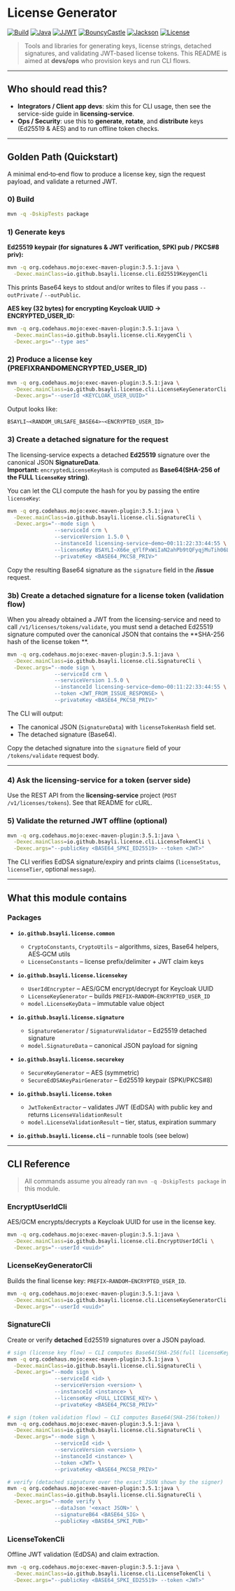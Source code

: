 # License Generator

[![Build](https://github.com/bsayli/licensing/actions/workflows/build.yml/badge.svg?branch=main)](https://github.com/bsayli/licensing/actions/workflows/build.yml)
[![Java](https://img.shields.io/badge/Java-21-red?logo=openjdk)](https://openjdk.org/projects/jdk/21/)
[![JJWT](https://img.shields.io/badge/JJWT-0.12.x-orange)](https://github.com/jwtk/jjwt)
[![BouncyCastle](https://img.shields.io/badge/BouncyCastle-1.81-blue)](https://www.bouncycastle.org/)
[![Jackson](https://img.shields.io/badge/Jackson-2.19.x-lightgrey)](https://github.com/FasterXML/jackson)
[![License](https://img.shields.io/badge/license-MIT-green)](../LICENSE)

> Tools and libraries for generating keys, license strings, detached signatures, and validating JWT-based license
> tokens. This README is aimed at **devs/ops** who provision keys and run CLI flows.

---

## Who should read this?

* **Integrators / Client app devs**: skim this for CLI usage, then see the service-side guide in **licensing-service**.
* **Ops / Security**: use this to **generate**, **rotate**, and **distribute** keys (Ed25519 & AES) and to run offline
  token checks.

---

## Golden Path (Quickstart)

A minimal end‑to‑end flow to produce a license key, sign the request payload, and validate a returned JWT.

### 0) Build

```bash
mvn -q -DskipTests package
```

### 1) Generate keys

**Ed25519 keypair (for signatures & JWT verification, SPKI pub / PKCS#8 priv):**

```bash
mvn -q org.codehaus.mojo:exec-maven-plugin:3.5.1:java \
  -Dexec.mainClass=io.github.bsayli.license.cli.Ed25519KeygenCli
```

This prints Base64 keys to stdout and/or writes to files if you pass `--outPrivate` / `--outPublic`.

**AES key (32 bytes) for encrypting Keycloak UUID → ENCRYPTED\_USER\_ID:**

```bash
mvn -q org.codehaus.mojo:exec-maven-plugin:3.5.1:java \
  -Dexec.mainClass=io.github.bsayli.license.cli.KeygenCli \
  -Dexec.args="--type aes"
```

### 2) Produce a license key (PREFIX~~RANDOM~~ENCRYPTED\_USER\_ID)

```bash
mvn -q org.codehaus.mojo:exec-maven-plugin:3.5.1:java \
  -Dexec.mainClass=io.github.bsayli.license.cli.LicenseKeyGeneratorCli \
  -Dexec.args="--userId <KEYCLOAK_USER_UUID>"
```

Output looks like:

```
BSAYLI~<RANDOM_URLSAFE_BASE64>~<ENCRYPTED_USER_ID>
```

### 3) Create a **detached signature** for the request

The licensing-service expects a detached **Ed25519** signature over the canonical JSON **SignatureData**.  
**Important:** `encryptedLicenseKeyHash` is computed as **Base64(SHA-256 of the FULL `licenseKey` string)**.

You can let the CLI compute the hash for you by passing the entire `licenseKey`:

```bash
mvn -q org.codehaus.mojo:exec-maven-plugin:3.5.1:java \
  -Dexec.mainClass=io.github.bsayli.license.cli.SignatureCli \
  -Dexec.args="--mode sign \
               --serviceId crm \
               --serviceVersion 1.5.0 \
               --instanceId licensing-service~demo~00:11:22:33:44:55 \
               --licenseKey BSAYLI~X66e_qYlfPxWiIaN2ahPb9tQFyqjMuTih06LCytzjZ0~0aT6lLTZGkO1zHHPHFDzwF7zPiZLRLWSl06HSVQO5z+NqtzzcFCUkkVFuqHTYKcAcI9037sQQQSfBQakQDUoCA== \
               --privateKey <BASE64_PKCS8_PRIV>"
```

Copy the resulting Base64 signature as the `signature` field in the **/issue** request.

### 3b) Create a **detached signature** for a license token (validation flow)

When you already obtained a JWT from the licensing-service and need to call `/v1/licenses/tokens/validate`, you must
send a detached Ed25519 signature computed over the canonical JSON that contains the **SHA-256 hash of the license token
**.

```bash
mvn -q org.codehaus.mojo:exec-maven-plugin:3.5.1:java \
  -Dexec.mainClass=io.github.bsayli.license.cli.SignatureCli \
  -Dexec.args="--mode sign \
               --serviceId crm \
               --serviceVersion 1.5.0 \
               --instanceId licensing-service~demo~00:11:22:33:44:55 \
               --token <JWT_FROM_ISSUE_RESPONSE> \
               --privateKey <BASE64_PKCS8_PRIV>"
```

The CLI will output:

* The canonical JSON (`SignatureData`) with `licenseTokenHash` field set.
* The detached signature (Base64).

Copy the detached signature into the `signature` field of your `/tokens/validate` request body.

---

### 4) Ask the licensing-service for a token (server side)

Use the REST API from the **licensing-service** project (`POST /v1/licenses/tokens`). See that README for cURL.

### 5) Validate the returned JWT offline (optional)

```bash
mvn -q org.codehaus.mojo:exec-maven-plugin:3.5.1:java \
  -Dexec.mainClass=io.github.bsayli.license.cli.LicenseTokenCli \
  -Dexec.args="--publicKey <BASE64_SPKI_ED25519> --token <JWT>"
```

The CLI verifies EdDSA signature/expiry and prints claims (`licenseStatus`, `licenseTier`, optional `message`).

---

## What this module contains

### Packages

* **`io.github.bsayli.license.common`**

    * `CryptoConstants`, `CryptoUtils` – algorithms, sizes, Base64 helpers, AES‑GCM utils
    * `LicenseConstants` – license prefix/delimiter + JWT claim keys
* **`io.github.bsayli.license.licensekey`**

    * `UserIdEncrypter` – AES/GCM encrypt/decrypt for Keycloak UUID
    * `LicenseKeyGenerator` – builds `PREFIX~RANDOM~ENCRYPTED_USER_ID`
    * `model.LicenseKeyData` – immutable value object
* **`io.github.bsayli.license.signature`**

    * `SignatureGenerator` / `SignatureValidator` – Ed25519 detached signature
    * `model.SignatureData` – canonical JSON payload for signing
* **`io.github.bsayli.license.securekey`**

    * `SecureKeyGenerator` – AES (symmetric)
    * `SecureEdDSAKeyPairGenerator` – Ed25519 keypair (SPKI/PKCS#8)
* **`io.github.bsayli.license.token`**

    * `JwtTokenExtractor` – validates JWT (EdDSA) with public key and returns `LicenseValidationResult`
    * `model.LicenseValidationResult` – tier, status, expiration summary
* **`io.github.bsayli.license.cli`** – runnable tools (see below)

---

## CLI Reference

> All commands assume you already ran `mvn -q -DskipTests package` in this module.

### EncryptUserIdCli

AES/GCM encrypts/decrypts a Keycloak UUID for use in the license key.

```bash
mvn -q org.codehaus.mojo:exec-maven-plugin:3.5.1:java \
  -Dexec.mainClass=io.github.bsayli.license.cli.EncryptUserIdCli \
  -Dexec.args="--userId <uuid>"
```

### LicenseKeyGeneratorCli

Builds the final license key: `PREFIX~RANDOM~ENCRYPTED_USER_ID`.

```bash
mvn -q org.codehaus.mojo:exec-maven-plugin:3.5.1:java \
  -Dexec.mainClass=io.github.bsayli.license.cli.LicenseKeyGeneratorCli \
  -Dexec.args="--userId <uuid>"
```

### SignatureCli

Create or verify **detached** Ed25519 signatures over a JSON payload.

```bash
# sign (license key flow) – CLI computes Base64(SHA-256(full licenseKey))
mvn -q org.codehaus.mojo:exec-maven-plugin:3.5.1:java \
  -Dexec.mainClass=io.github.bsayli.license.cli.SignatureCli \
  -Dexec.args="--mode sign \
               --serviceId <id> \
               --serviceVersion <version> \
               --instanceId <instance> \
               --licenseKey <FULL_LICENSE_KEY> \
               --privateKey <BASE64_PKCS8_PRIV>"

# sign (token validation flow) – CLI computes Base64(SHA-256(token))
mvn -q org.codehaus.mojo:exec-maven-plugin:3.5.1:java \
  -Dexec.mainClass=io.github.bsayli.license.cli.SignatureCli \
  -Dexec.args="--mode sign \
               --serviceId <id> \
               --serviceVersion <version> \
               --instanceId <instance> \
               --token <JWT> \
               --privateKey <BASE64_PKCS8_PRIV>"

# verify (detached signature over the exact JSON shown by the signer)
mvn -q org.codehaus.mojo:exec-maven-plugin:3.5.1:java \
  -Dexec.mainClass=io.github.bsayli.license.cli.SignatureCli \
  -Dexec.args="--mode verify \
               --dataJson '<exact JSON>' \
               --signatureB64 <BASE64_SIG> \
               --publicKey <BASE64_SPKI_PUB>"
```

### LicenseTokenCli

Offline JWT validation (EdDSA) and claim extraction.

```bash
mvn -q org.codehaus.mojo:exec-maven-plugin:3.5.1:java \
  -Dexec.mainClass=io.github.bsayli.license.cli.LicenseTokenCli \
  -Dexec.args="--publicKey <BASE64_SPKI_ED25519> --token <JWT>"
```
